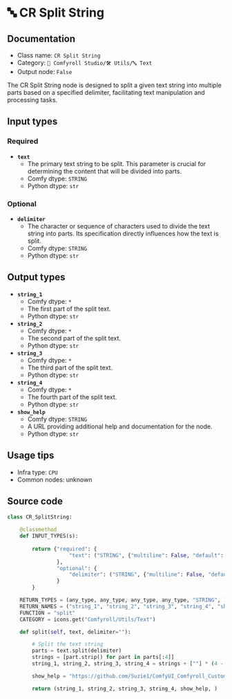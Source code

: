 # 🔤 CR Split String
## Documentation
- Class name: `CR Split String`
- Category: `🧩 Comfyroll Studio/🛠️ Utils/🔤 Text`
- Output node: `False`

The CR Split String node is designed to split a given text string into multiple parts based on a specified delimiter, facilitating text manipulation and processing tasks.
## Input types
### Required
- **`text`**
    - The primary text string to be split. This parameter is crucial for determining the content that will be divided into parts.
    - Comfy dtype: `STRING`
    - Python dtype: `str`
### Optional
- **`delimiter`**
    - The character or sequence of characters used to divide the text string into parts. Its specification directly influences how the text is split.
    - Comfy dtype: `STRING`
    - Python dtype: `str`
## Output types
- **`string_1`**
    - Comfy dtype: `*`
    - The first part of the split text.
    - Python dtype: `str`
- **`string_2`**
    - Comfy dtype: `*`
    - The second part of the split text.
    - Python dtype: `str`
- **`string_3`**
    - Comfy dtype: `*`
    - The third part of the split text.
    - Python dtype: `str`
- **`string_4`**
    - Comfy dtype: `*`
    - The fourth part of the split text.
    - Python dtype: `str`
- **`show_help`**
    - Comfy dtype: `STRING`
    - A URL providing additional help and documentation for the node.
    - Python dtype: `str`
## Usage tips
- Infra type: `CPU`
- Common nodes: unknown


## Source code
```python
class CR_SplitString:

    @classmethod
    def INPUT_TYPES(s):  
    
        return {"required": {
                    "text": ("STRING", {"multiline": False, "default": "text"}),
                },
                "optional": {
                    "delimiter": ("STRING", {"multiline": False, "default": ","}),
                }            
        }

    RETURN_TYPES = (any_type, any_type, any_type, any_type, "STRING", )
    RETURN_NAMES = ("string_1", "string_2", "string_3", "string_4", "show_help", )    
    FUNCTION = "split"
    CATEGORY = icons.get("Comfyroll/Utils/Text")

    def split(self, text, delimiter=""):

        # Split the text string
        parts = text.split(delimiter)
        strings = [part.strip() for part in parts[:4]]
        string_1, string_2, string_3, string_4 = strings + [""] * (4 - len(strings))            

        show_help = "https://github.com/Suzie1/ComfyUI_Comfyroll_CustomNodes/wiki/Other-Nodes#cr-split-string"

        return (string_1, string_2, string_3, string_4, show_help, )

```
